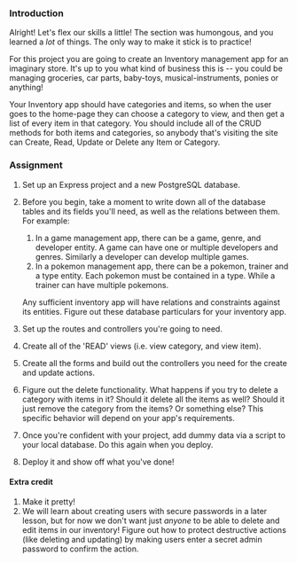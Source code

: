 ### Introduction

Alright! Let's flex our skills a little! The section was humongous, and you learned a *lot* of things. The only way to make it stick is to practice!

For this project you are going to create an Inventory management app for an imaginary store. It's up to you what kind of business this is -- you could be managing groceries, car parts, baby-toys, musical-instruments, ponies or anything!

Your Inventory app should have categories and items, so when the user goes to the home-page they can choose a category to view, and then get a list of every item in that category. You should include all of the CRUD methods for both items and categories, so anybody that's visiting the site can Create, Read, Update or Delete any Item or Category.

### Assignment

<div class="lesson-content__panel" markdown="1">

1. Set up an Express project and a new PostgreSQL database.
1. Before you begin, take a moment to write down all of the database tables and its fields you'll need, as well as the relations between them. For example:
    1. In a game management app, there can be a game, genre, and developer entity. A game can have one or multiple developers and genres. Similarly a developer can develop multiple games.
    1. In a pokemon management app, there can be a pokemon, trainer and a type entity. Each pokemon must be contained in a type. While a trainer can have multiple pokemons.

    Any sufficient inventory app will have relations and constraints against its entities. Figure out these database particulars for your inventory app.
1. Set up the routes and controllers you're going to need.
1. Create all of the 'READ' views (i.e. view category, and view item).
1. Create all the forms and build out the controllers you need for the create and update actions.
1. Figure out the delete functionality. What happens if you try to delete a category with items in it? Should it delete all the items as well? Should it just remove the category from the items? Or something else? This specific behavior will depend on your app's requirements.
1. Once you're confident with your project, add dummy data via a script to your local database. Do this again when you deploy.
1. Deploy it and show off what you've done!

#### Extra credit
1. Make it pretty!
1. We will learn about creating users with secure passwords in a later lesson, but for now we don't want just *anyone* to be able to delete and edit items in our inventory! Figure out how to protect destructive actions (like deleting and updating) by making users enter a secret admin password to confirm the action.

</div>
